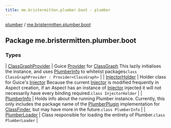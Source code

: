 ```yaml
---
title: me.bristermitten.plumber.boot - plumber
---
```


[plumber](../index.html) / [me.bristermitten.plumber.boot](./index.html)

## Package me.bristermitten.plumber.boot

### Types

| [ClassGraphProvider](-class-graph-provider/index.html) | Guice [Provider](#) for [ClassGraph](#) This lazily initialises the instance, and uses [PlumberInfo](-plumber-info/index.html) to whitelist packages`class ClassGraphProvider : Provider<ClassGraph>` |
| [InjectorHolder](-injector-holder/index.html) | Holder class for Guice's [Injector](#) Because the current [Injector](#) is modified frequently in Aspect creation, if an Aspect has an instance of [Injector](#) injected it will not necessarily have every binding required.`class InjectorHolder` |
| [PlumberInfo](-plumber-info/index.html) | Holds info about the running Plumber instance. Currently, this only includes the package name of the [PlumberPlugin](../me.bristermitten.plumber/-plumber-plugin/index.html) implementation for [ClassFinder](../me.bristermitten.plumber.reflection/-class-finder/index.html), but may have more in the future.`class PlumberInfo` |
| [PlumberLoader](-plumber-loader/index.html) | Class responsible for loading the entirety of Plumber.`class PlumberLoader` |


